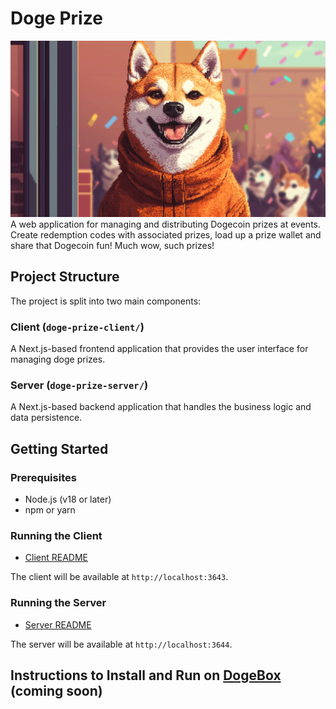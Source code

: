# Doge Prize 

![Doge Prize Banner](img/doge-prize-banner.png)
A web application for managing and distributing Dogecoin prizes at events.
Create redemption codes with associated prizes, load up a prize wallet and share that Dogecoin fun! Much wow, such prizes! 


## Project Structure

The project is split into two main components:

### Client (`doge-prize-client/`)
A Next.js-based frontend application that provides the user interface for managing doge prizes.

### Server (`doge-prize-server/`)
A Next.js-based backend application that handles the business logic and data persistence.

## Getting Started

### Prerequisites
- Node.js (v18 or later)
- npm or yarn

### Running the Client

- [Client README](./doge-prize-client/README.md)

The client will be available at `http://localhost:3643`.

### Running the Server

- [Server README](./doge-prize-server/README.md)

The server will be available at `http://localhost:3644`.

## Instructions to Install and Run on [DogeBox](https://github.com/Dogebox-WG/dogeboxd) (coming soon)